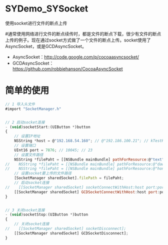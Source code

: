 # SYDemo_SYSocket
使用socket进行文件的断点上传

#通常使用网络进行文件的断点续传时，都是文件的断点下载，很少有文件的断点上传的例子。现在通过socket方式做了一个文件的断点上传。socket使用了AsyncSocket，或是GCDAsyncSocket。
 * AsyncSocket：http://code.google.com/p/cocoaasyncsocket/
 * GCDAsyncSocket：https://github.com/robbiehanson/CocoaAsyncSocket

# 简单的使用

~~~ javascript
// 1 导入头文件  
#import "SocketManager.h"  

~~~ 

~~~ javascript

// 2 启动socket连接  
- (void)socketStart:(UIButton *)button  
{  
    // 设置IP地址  
    NSString *host = @"192.168.54.160"; // @"192.186.100.21"; // kTestHost  
    // 设置端口  
    UInt16 port = 7876; // 10045; // 23  
    // 设置文件路径  
    NSString *filePaht = [[NSBundle mainBundle] pathForResource:@"text" ofType:@"txt"];  
//    NSString *filePaht = [[NSBundle mainBundle] pathForResource:@"dawan" ofType:@"mp4"];  
//    NSString *filePaht = [[NSBundle mainBundle] pathForResource:@"hongri" ofType:@"mp3"];  
    // 设置socket要上传的文件路径  
    [SocketManager sharedSocket].filePath = filePaht;  
    // 启动socket连接  
//    [[SocketManager sharedSocket] socketConnectWithHost:host port:port];  
    [[SocketManager sharedSocket] GCDSocketConnectWithHost:host port:port];  
}  

~~~ 

~~~ javascript

// 3 关闭socket连接  
- (void)socketStop:(UIButton *)button  
{  
    // 关闭socket连接  
//    [[SocketManager sharedSocket] socketDisconnect];  
    [[SocketManager sharedSocket] GCDSocketDisconnect];  
}  
~~~

